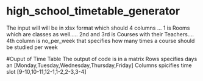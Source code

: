 # high_school_timetable_generator
The input will will be in xlsx format which should 4 columns ...
1  is  Rooms which are classes as well..... 
2nd  and 3rd is Courses with their Teachers....
4th column is no_per_week that specifies how many times a course should be studied per week  

#Ouput of Time Table 
The output of code is in a matrix 
Rows specifies days an [Monday,Tuesday,Wednesday,Thursday,Friday]
Columns spicifies time slot [9-10,10-11,12-1,1-2,2-3,3-4]

